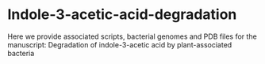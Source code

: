 # Indole-3-acetic-acid-degradation
Here we provide associated scripts, bacterial genomes and PDB files for the manuscript: Degradation of indole-3-acetic acid by plant-associated bacteria
